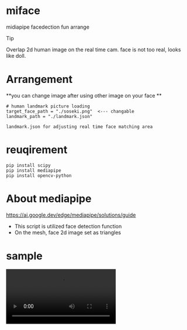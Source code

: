 # miface
midiapipe facedection fun arrange

> [!TIP]
> Overlap 2d human image on the real time cam.
> face is not too real, looks like doll.

# Arrangement
**you can change image after using other image on your face **

```
# human landmark picture loading
target_face_path = "./soseki.png"  <--- changable
landmark_path = "./landmark.json"

landmark.json for adjusting real time face matching area

```



# reuqirement

```
pip install scipy
pip install mediapipe
pip install opencv-python

```
# About mediapipe

https://ai.google.dev/edge/mediapipe/solutions/guide

- This script is utilized face detection function
- On the mesh, face 2d image set as triangles

# sample 

![Test Image 3](sample.webm)
